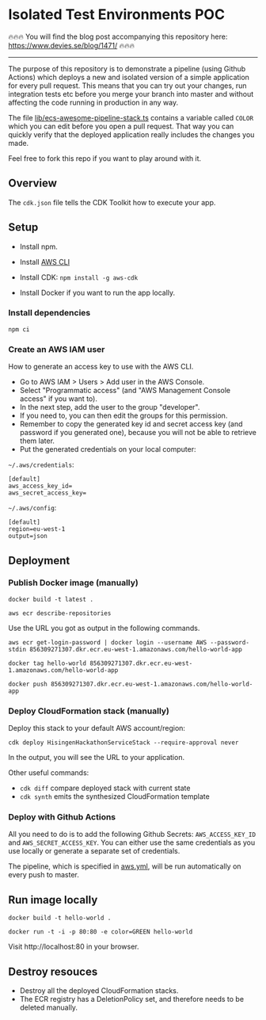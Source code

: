 # Isolated Test Environments POC

:fire::fire::fire: You will find the blog post accompanying this repository here: https://www.devies.se/blog/1471/ :fire::fire::fire:

---

The purpose of this repository is to demonstrate a pipeline (using Github Actions) which deploys a new and isolated version of a simple application for every pull request. This means that you can try out your changes, run integration tests etc before you merge your branch into master and without affecting the code running in production in any way.

The file [lib/ecs-awesome-pipeline-stack.ts](lib/ecs-awesome-pipeline-stack.ts) contains a variable called `COLOR` which you can edit before you open a pull request. That way you can quickly verify that the deployed application really includes the changes you made.

Feel free to fork this repo if you want to play around with it.

## Overview

The `cdk.json` file tells the CDK Toolkit how to execute your app.

## Setup

* Install npm.

* Install [AWS CLI](https://docs.aws.amazon.com/cli/latest/userguide/install-cliv2.html)

* Install CDK: `npm install -g aws-cdk`

* Install Docker if you want to run the app locally.

### Install dependencies

    npm ci

### Create an AWS IAM user

How to generate an access key to use with the AWS CLI.
- Go to AWS IAM > Users > Add user in the AWS Console.
- Select "Programmatic access" (and "AWS Management Console access" if you want to).
- In the next step, add the user to the group "developer".
- If you need to, you can then edit the groups for this permission.
- Remember to copy the generated key id and secret access key (and password if you generated one), because you will not be able to retrieve them later.
- Put the generated credentials on your local computer:

`~/.aws/credentials`:

    [default]
    aws_access_key_id=
    aws_secret_access_key=

`~/.aws/config`:

    [default]
    region=eu-west-1
    output=json


## Deployment

### Publish Docker image (manually)

    docker build -t latest .

    aws ecr describe-repositories

Use the URL you got as output in the following commands.

    aws ecr get-login-password | docker login --username AWS --password-stdin 856309271307.dkr.ecr.eu-west-1.amazonaws.com/hello-world-app

    docker tag hello-world 856309271307.dkr.ecr.eu-west-1.amazonaws.com/hello-world-app

    docker push 856309271307.dkr.ecr.eu-west-1.amazonaws.com/hello-world-app


### Deploy CloudFormation stack (manually)

Deploy this stack to your default AWS account/region:

    cdk deploy HisingenHackathonServiceStack --require-approval never

In the output, you will see the URL to your application.

Other useful commands:

 * `cdk diff`        compare deployed stack with current state
 * `cdk synth`       emits the synthesized CloudFormation template


### Deploy with Github Actions
All you need to do is to add the following Github Secrets: `AWS_ACCESS_KEY_ID` and `AWS_SECRET_ACCESS_KEY`. You can either use the same credentials as you use locally or generate a separate set of credentials.


The pipeline, which is specified in [aws.yml](.github/workflows/aws.yml), will be run automatically on every push to master.

## Run image locally 

    docker build -t hello-world .

    docker run -t -i -p 80:80 -e color=GREEN hello-world

Visit http://localhost:80 in your browser.

## Destroy resouces

* Destroy all the deployed CloudFormation stacks.
* The ECR registry has a DeletionPolicy set, and therefore needs to be deleted manually.

